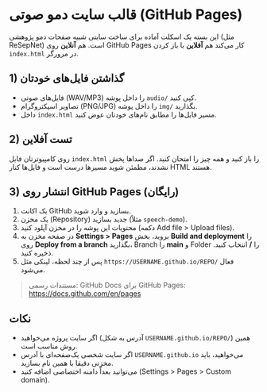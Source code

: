 # قالب سایت دمو صوتی (GitHub Pages)

این بسته یک اسکلت آماده برای ساخت سایتی شبیه صفحات دمو پژوهشی (مثل ReSepNet) است. هم **آنلاین** روی GitHub Pages کار می‌کند هم **آفلاین** با باز کردن `index.html` در مرورگر.

## 1) گذاشتن فایل‌های خودتان
- فایل‌های صوتی (WAV/MP3) را داخل پوشه `audio/` کپی کنید.
- تصاویر اسپکتروگرام (PNG/JPG) را داخل پوشه `img/` بگذارید.
- داخل `index.html` مسیر فایل‌ها را مطابق نام‌های خودتان عوض کنید.

## 2) تست آفلاین
روی کامپیوترتان فایل `index.html` را باز کنید و همه چیز را امتحان کنید. اگر صداها پخش نشدند، مطمئن شوید مسیرها درست است و فایل‌ها کنار HTML هستند.

## 3) انتشار روی GitHub Pages (رایگان)
1. یک اکانت GitHub بسازید و وارد شوید.
2. یک مخزن (Repository) جدید بسازید (مثلاً `speech-demo`).
3. محتویات این پوشه را در مخزن آپلود کنید (دکمه Add file > Upload files).
4. در صفحه مخزن به **Settings > Pages** بروید، بخش **Build and deployment** را روی **Deploy from a branch** بگذارید، Branch را **main** و Folder را **/** انتخاب کنید. ذخیره کنید.
5. پس از چند لحظه، لینکی مثل `https://USERNAME.github.io/REPO/` فعال می‌شود.

> مستندات رسمی: GitHub Docs برای GitHub Pages: https://docs.github.com/en/pages

## نکات
- اگر سایت پروژه می‌خواهید (آدرس به شکل `USERNAME.github.io/REPO/`) همین روش مناسب است.
- اگر سایت شخصی یک‌صفحه‌ای با آدرس `USERNAME.github.io` می‌خواهید، باید مخزنی دقیقا با همین نام بسازید.
- می‌توانید بعداً دامنه اختصاصی اضافه کنید (Settings > Pages > Custom domain).
